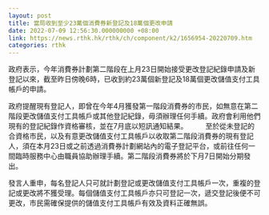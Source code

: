 ```yaml
---
layout: post
title: 當局收到至少23萬個消費券新登記及18萬個更改申請
date: 2022-07-09 12:56:30.000000000 +08:00
link: https://news.rthk.hk/rthk/ch/component/k2/1656954-20220709.htm
categories: rthk
---
```


政府表示，今年消費券計劃第二階段在上月23日開始接受更改登記紀錄申請及新登記以來，截至昨日傍晚6時，已收到約23萬個新登記及18萬個更改儲值支付工具帳戶的申請。

政府提醒現有登記人，即曾在今年4月獲發第一階段消費券的市民，如無意在第二階段更改儲值支付工具帳戶或其他登記紀錄，毋須辦理任何手續。政府會利用他們現有的登記紀錄作資格審核，並在7月底以短訊通知結果。
　　 
至於從未登記的合資格市民，以及有意更改儲值支付工具帳戶以收取第二階段消費券的現有登記人，須在本月23日或之前透過消費券計劃網站內的電子登記平台，或前往任何一間臨時服務中心由職員協助辦理手續。第二階段消費券將於下月7日開始分期發出。

發言人重申，每名登記人只可就計劃登記或更改儲值支付工具帳戶一次，重複的登記或更改將不獲受理。每個儲值支付工具帳戶亦只可登記一次，遞交登記後便不可更改，市民需確保提供的儲值支付工具帳戶有效及資料正確無誤。
